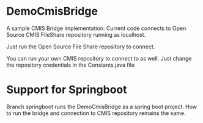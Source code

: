 # DemoCmisBridge
A sample CMIS Bridge implementation. Current code connects to Open Source CMIS FileShare repository running as localhost.

Just run the Open Source File Share repository to connect.

You can run your own CMIS repository to connect to as well. Just change the repository credentials in the Constants.java file

# Support for Springboot

Branch springboot runs the DemoCmisBridge as a spring boot project. How to run the bridge and connection to CMIS repository remains the same.
